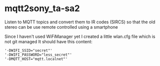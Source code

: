 # mqtt2sony_ta-sa2
Listen to MQTT topics and convert them to IR codes (SIRCS) so that 
the old stereo can be use remote controlled using a smartphone

Since I haven't used WiFiManager yet I created a little wlan.cfg file which is not git managed
It should have this content:

    '-DWIFI_SSID="secret"'
    '-DWIFI_PASSWORD="less_secret"'
    '-DMQTT_HOST="mqtt.localnet"'

